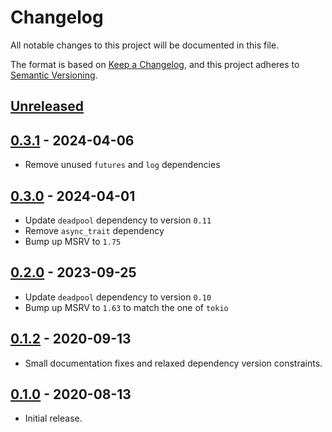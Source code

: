 # Changelog

All notable changes to this project will be documented in this file.

The format is based on [Keep a Changelog](https://keepachangelog.com/en/1.1.0/),
and this project adheres to [Semantic Versioning](https://semver.org/spec/v2.0.0.html).

<!-- next-header -->

## [Unreleased]

## [0.3.1] - 2024-04-06

- Remove unused `futures` and `log` dependencies

## [0.3.0] - 2024-04-01

- Update `deadpool` dependency to version `0.11`
- Remove `async_trait` dependency
- Bump up MSRV to `1.75`

## [0.2.0] - 2023-09-25

- Update `deadpool` dependency to version `0.10`
- Bump up MSRV to `1.63` to match the one of `tokio`

## [0.1.2] - 2020-09-13

- Small documentation fixes and relaxed dependency version constraints.

## [0.1.0] - 2020-08-13

- Initial release.

<!-- next-url -->
[Unreleased]: https://github.com/bikeshedder/deadpool/compare/deadpool-memcached-v0.3.1...HEAD
[0.3.1]: https://github.com/bikeshedder/deadpool/compare/deadpool-memcached-v0.3.0...deadpool-memcached-v0.3.1
[0.3.0]: https://github.com/bikeshedder/deadpool/compare/deadpool-memcached-v0.2.0...deadpool-memcached-v0.3.0
[0.2.0]: https://github.com/bikeshedder/deadpool/compare/deadpool-memcached-v0.1.2...deadpool-memcached-v0.2.0
[0.1.2]: https://github.com/bikeshedder/deadpool/compare/deadpool-memcached-v0.1.0...deadpool-memcached-v0.1.2
[0.1.0]: https://github.com/bikeshedder/deadpool/deadpool-memcached-v0.1.0